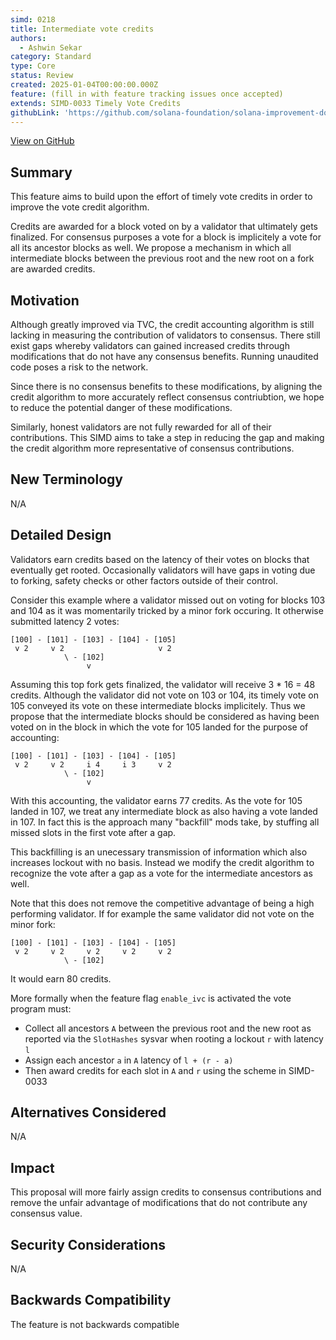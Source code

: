 ```yaml
---
simd: 0218
title: Intermediate vote credits
authors:
  - Ashwin Sekar
category: Standard
type: Core
status: Review
created: 2025-01-04T00:00:00.000Z
feature: (fill in with feature tracking issues once accepted)
extends: SIMD-0033 Timely Vote Credits
githubLink: 'https://github.com/solana-foundation/solana-improvement-documents/pull/217'
---
```

[View on GitHub](https://github.com/solana-foundation/solana-improvement-documents/pull/217)


## Summary

This feature aims to build upon the effort of timely vote credits in order
to improve the vote credit algorithm.

Credits are awarded for a block voted on by a validator that ultimately gets
finalized. For consensus purposes a vote for a block is implicitely a vote for
all its ancestor blocks as well. We propose a mechanism in which all intermediate
blocks between the previous root and the new root on a fork are awarded credits.

## Motivation

Although greatly improved via TVC, the credit accounting algorithm is still lacking
in measuring the contribution of validators to consensus. There still exist
gaps whereby validators can gained increased credits through modifications that
do not have any consensus benefits. Running unaudited code poses a risk to the network.

Since there is no consensus benefits to these modifications, by aligning the credit
algorithm to more accurately reflect consensus contriubtion, we hope to reduce the
potential danger of these modifications.

Similarly, honest validators are not fully rewarded for all of their contributions.
This SIMD aims to take a step in reducing the gap and making the credit algorithm
more representative of consensus contributions.

## New Terminology

N/A

## Detailed Design

Validators earn credits based on the latency of their votes on blocks that
eventually get rooted. Occasionally validators will have gaps in voting due to
forking, safety checks or other factors outside of their control.

Consider this example where a validator missed out on voting for blocks 103 and
104 as it was momentarily tricked by a minor fork occuring. It otherwise submitted
latency 2 votes:

```
[100] - [101] - [103] - [104] - [105]
 v 2     v 2                     v 2
            \ - [102]
                 v
```

Assuming this top fork gets finalized, the validator will receive 3 * 16 = 48 credits.
Although the validator did not vote on 103 or 104, its timely vote on 105 conveyed
its vote on these intermediate blocks implicitely. Thus we propose that the
intermediate blocks should be considered as having been voted on in the block in
which the vote for 105 landed for the purpose of accounting:

```
[100] - [101] - [103] - [104] - [105]
 v 2     v 2     i 4     i 3     v 2
            \ - [102]
                 v
```

With this accounting, the validator earns 77 credits.
As the vote for 105 landed in 107, we treat any intermediate block as also having
a vote landed in 107. In fact this is the approach many "backfill" mods take,
by stuffing all missed slots in the first vote after a gap.

This backfilling is an unecessary transmission of information which also increases
lockout with no basis. Instead we modify the credit algorithm to recognize the vote
after a gap as a vote for the intermediate ancestors as well.

Note that this does not remove the competitive advantage of being a high performing
validator. If for example the same validator did not vote on the minor fork:

```
[100] - [101] - [103] - [104] - [105]
 v 2     v 2     v 2     v 2     v 2
            \ - [102]

```

It would earn 80 credits.

More formally when the feature flag `enable_ivc` is activated the vote program must:

* Collect all ancestors `A` between the previous root and the new root as reported
  via the `SlotHashes` sysvar when rooting a lockout `r` with latency `l`
* Assign each ancestor `a` in `A` latency of `l + (r - a)`
* Then award credits for each slot in `A` and `r` using the scheme in SIMD-0033

## Alternatives Considered

N/A

## Impact

This proposal will more fairly assign credits to consensus contributions and remove
the unfair advantage of modifications that do not contribute any consensus value.

## Security Considerations

N/A

## Backwards Compatibility

The feature is not backwards compatible
